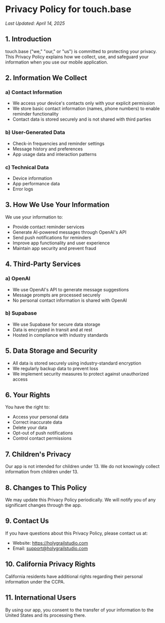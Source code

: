 # Privacy Policy for touch.base

_Last Updated: April 14, 2025_

## 1. Introduction

touch.base ("we," "our," or "us") is committed to protecting your privacy. This Privacy Policy explains how we collect, use, and safeguard your information when you use our mobile application.

## 2. Information We Collect

### a) Contact Information

- We access your device's contacts only with your explicit permission
- We store basic contact information (names, phone numbers) to enable reminder functionality
- Contact data is stored securely and is not shared with third parties

### b) User-Generated Data

- Check-in frequencies and reminder settings
- Message history and preferences
- App usage data and interaction patterns

### c) Technical Data

- Device information
- App performance data
- Error logs

## 3. How We Use Your Information

We use your information to:

- Provide contact reminder services
- Generate AI-powered messages through OpenAI's API
- Send push notifications for reminders
- Improve app functionality and user experience
- Maintain app security and prevent fraud

## 4. Third-Party Services

### a) OpenAI

- We use OpenAI's API to generate message suggestions
- Message prompts are processed securely
- No personal contact information is shared with OpenAI

### b) Supabase

- We use Supabase for secure data storage
- Data is encrypted in transit and at rest
- Hosted in compliance with industry standards

## 5. Data Storage and Security

- All data is stored securely using industry-standard encryption
- We regularly backup data to prevent loss
- We implement security measures to protect against unauthorized access

## 6. Your Rights

You have the right to:

- Access your personal data
- Correct inaccurate data
- Delete your data
- Opt-out of push notifications
- Control contact permissions

## 7. Children's Privacy

Our app is not intended for children under 13. We do not knowingly collect information from children under 13.

## 8. Changes to This Policy

We may update this Privacy Policy periodically. We will notify you of any significant changes through the app.

## 9. Contact Us

If you have questions about this Privacy Policy, please contact us at:

- Website: https://holygrailstudio.com
- Email: support@holygrailstudio.com

## 10. California Privacy Rights

California residents have additional rights regarding their personal information under the CCPA.

## 11. International Users

By using our app, you consent to the transfer of your information to the United States and its processing there.
